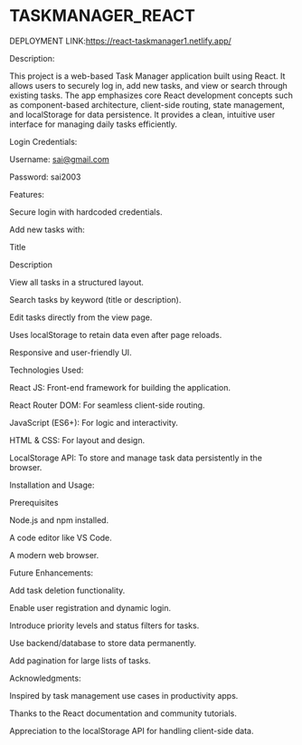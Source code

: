 # TASKMANAGER_REACT

DEPLOYMENT LINK:https://react-taskmanager1.netlify.app/

Description:

This project is a web-based Task Manager application built using React. It allows users to securely log in, add new tasks, and view or search through existing tasks. The app emphasizes core React development concepts such as component-based architecture, client-side routing, state management, and localStorage for data persistence. It provides a clean, intuitive user interface for managing daily tasks efficiently.

Login Credentials:

Username: sai@gmail.com

Password: sai2003

Features:

Secure login with hardcoded credentials.

Add new tasks with:

Title

Description

View all tasks in a structured layout.

Search tasks by keyword (title or description).

Edit tasks directly from the view page.

Uses localStorage to retain data even after page reloads.

Responsive and user-friendly UI.


Technologies Used:

React JS: Front-end framework for building the application.

React Router DOM: For seamless client-side routing.

JavaScript (ES6+): For logic and interactivity.

HTML & CSS: For layout and design.

LocalStorage API: To store and manage task data persistently in the browser.


Installation and Usage:

Prerequisites

Node.js and npm installed.

A code editor like VS Code.

A modern web browser.


Future Enhancements:

Add task deletion functionality.

Enable user registration and dynamic login.

Introduce priority levels and status filters for tasks.

Use backend/database to store data permanently.

Add pagination for large lists of tasks.


Acknowledgments:

Inspired by task management use cases in productivity apps.

Thanks to the React documentation and community tutorials.

Appreciation to the localStorage API for handling client-side data.
